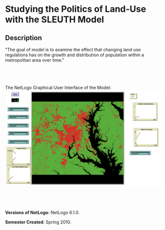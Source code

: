 # Studying the Politics of Land-Use with the SLEUTH Model

## Description

"The goal of model is to examine the effect that changing land use regulations has on the growth and distribution of population within a metropolitan area over time." 

## &nbsp;


The NetLogo Graphical User Interface of the Model: 
![The NetLogo Graphical User Interface](GUI.png)

## &nbsp;

**Versions of NetLogo**: NetLogo 6.1.0.

**Semester Created**: Spring 2010.
